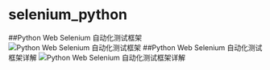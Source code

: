 # selenium_python

##Python Web Selenium 自动化测试框架
![Python Web Selenium 自动化测试框架](https://raw.githubusercontent.com/zhixuchen/selenium_python/master/5e154062e4b009af4a62b6b8.png)
##Python Web Selenium 自动化测试框架详解
![Python Web Selenium 自动化测试框架详解](https://raw.githubusercontent.com/zhixuchen/selenium_python/master/5e153fede4b079d58d1b5527.png)

